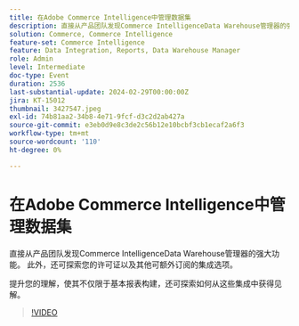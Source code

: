 ```yaml
---
title: 在Adobe Commerce Intelligence中管理数据集
description: 直接从产品团队发现Commerce IntelligenceData Warehouse管理器的强大功能。 此外，还可探索您的许可证以及其他可额外订阅的集成选项。 提升您的理解，使其不仅限于基本报表构建，还可探索如何从这些集成中获得见解。
solution: Commerce, Commerce Intelligence
feature-set: Commerce Intelligence
feature: Data Integration, Reports, Data Warehouse Manager
role: Admin
level: Intermediate
doc-type: Event
duration: 2536
last-substantial-update: 2024-02-29T00:00:00Z
jira: KT-15012
thumbnail: 3427547.jpeg
exl-id: 74b81aa2-34b8-4e71-9fcf-d3c2d2ab427a
source-git-commit: e3eb0d9e8c3de2c56b12e10bcbf3cb1ecaf2a6f3
workflow-type: tm+mt
source-wordcount: '110'
ht-degree: 0%

---
```


# 在Adobe Commerce Intelligence中管理数据集

直接从产品团队发现Commerce IntelligenceData Warehouse管理器的强大功能。 此外，还可探索您的许可证以及其他可额外订阅的集成选项。

提升您的理解，使其不仅限于基本报表构建，还可探索如何从这些集成中获得见解。

>[!VIDEO](https://video.tv.adobe.com/v/3427547/?learn=on)
